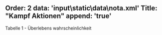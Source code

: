 Order: 2
data: 'input\static\data\nota.xml'
Title: "Kampf Aktionen"
append: 'true'
---

</div>
<figcaption>Tabelle 1 - Überlebens wahrscheinlichkeit</figcaption>
</figure>

